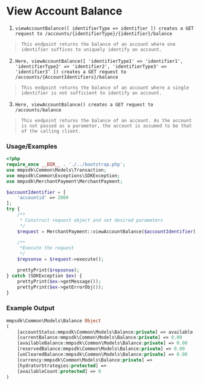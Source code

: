 # View Account Balance

1. `viewAccountBalance([ identifierType => identifier ]) creates a GET request to /accounts/{identifierType}/{identifier}/balance`

> `This endpoint returns the balance of an account where one identifier suffices to uniquely identify an account.`

2. `Here, viewAccountBalance([ 'identifierType1' => 'identifier1', 'identifierType2' => 'identifier2', 'identifierType3' => 'identifier3' ]) creates a GET request to /accounts/{AccountIdentifiers}/balance`

> `This endpoint returns the balance of an account where a single identifier is not sufficient to identify an account.`

3. `Here, viewAccountBalance() creates a GET request to /accounts/balance`

> `This endpoint returns the balance of an account. As the account is not passed as a parameter, the account is assumed to be that of the calling client.`

### Usage/Examples

```php
<?php
require_once __DIR__ . './../bootstrap.php';
use mmpsdk\Common\Models\Transaction;
use mmpsdk\Common\Exceptions\SDKException;
use mmpsdk\MerchantPayment\MerchantPayment;

$accountIdentifier = [
    'accountid' => 2000
];
try {
    /**
     * Construct request object and set desired parameters
     */
    $request = MerchantPayment::viewAccountBalance($accountIdentifier);

    /**
     *Execute the request
     */
    $repsonse = $request->execute();

    prettyPrint($repsonse);
} catch (SDKException $ex) {
    prettyPrint($ex->getMessage());
    prettyPrint($ex->getErrorObj());
}
```

### Example Output

```php
mmpsdk\Common\Models\Balance Object
(
    [accountStatus:mmpsdk\Common\Models\Balance:private] => available
    [currentBalance:mmpsdk\Common\Models\Balance:private] => 0.00
    [availableBalance:mmpsdk\Common\Models\Balance:private] => 0.00
    [reservedBalance:mmpsdk\Common\Models\Balance:private] => 0.00
    [unClearedBalance:mmpsdk\Common\Models\Balance:private] => 0.00
    [currency:mmpsdk\Common\Models\Balance:private] =>
    [hydratorStrategies:protected] =>
    [availableCount:protected] => 0
)

```
